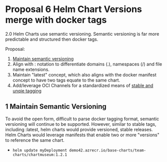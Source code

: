 # Proposal 6 Helm Chart Versions merge with docker tags

2.0 Helm Charts use semantic versioning. Semantic versioning is far more predictable and structured then docker tags. 

Proposal:

1. [Maintain semantic versioning](#proposal-8-1)
2. Align with : notation to differentiate domains (.), namespaces (/) and file name extensions. 
3. Maintain "latest" concept, which also aligns with the docker manifest concept to have two tags equate to the same chart.
4. Add/leverage OCI Channels for a standardized means of [stable and unqie tagging](https://stevelasker.blog/2018/03/01/docker-tagging-best-practices-for-tagging-and-versioning-docker-images/)

## 1 Maintain Semantic Versioning <a id="proposal-8-1"></a>
To avoid the open form, difficult to parse docker tagging format, semantic versioning will continue to be supported. 
However, similar to stable tags, including :latest, helm charts would provide versioned, stable releases.
Helm Charts would leverage manifests that enable two or more "versions" to reference the same chart.

- `helm update myDeployment demo42.azrecr.io/base-charts/team-charts/chartmuseum:1.2.1`





